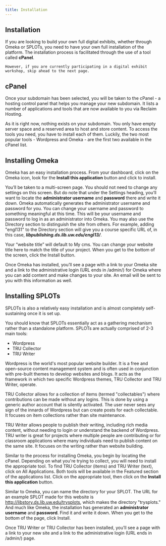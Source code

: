 ```yaml
---
title: Installation
---
```


## Installation

If you are looking to build your own full digital exhibits, whether through Omeka or SPLOTs, you need to have your own full installation of the platform. The installation process is facilitated through the use of a tool called **cPanel**.

```
However, if you are currently participating in a digital exhibit workshop, skip ahead to the next page.
```

## cPanel

Once your subdomain has been selected, you will be taken to the cPanel - a hosting control panel that helps you manage your new subdomain. It lists a number of applications and tools that are now available to you via Reclaim Hosting.

As it is right now, nothing exists on your subdomain. You only have empty server space and a reserved area to host and store content. To access the tools you need, you have to install each of them. Luckily, the two most popular tools - Wordpress and Omeka - are the first two available in the cPanel list.

## Installing Omeka

Omeka has an easy installation process. From your dashboard, click on the Omeka icon, look for the **Install this application** button and click to install.

You’ll be taken to a multi-screen page. You should not need to change any settings on this screen. But do note that under the Settings heading, you’ll want to locate the **administrator username** and **password** there and write it down. Omeka automatically generates the administrator username and password for you. You can change your username and password to something meaningful at this time. This will be your username and password to log in as an administrator into Omeka. You may also use the Directory section to distinguish the site from others. For example, adding "engl131" to the Directory section will give you a course specific URL of, in this case, ***libpublishing.ds.lib.uw.edu/engl13/***.

Your “website title” will default to My cms. You can change your website title here to match the title of your project.
When you get to the bottom of the screen, click the Install button.

Once Omeka has installed, you’ll see a page with a link to your Omeka site and a link to the administrative login (URL ends in /admin/) for Omeka where you can add content and make changes to your site. An email will be sent to you with this information as well.

## Installing SPLOTs

SPLOTs is also a relatively easy installation and is almost completely self-sustaining once it is set up.

You should know that SPLOTs essentially act as a gathering mechanism rather than a standalone platform. SPLOTs are actually comprised of 2-3 main tools:

- Wordpress
- TRU Collector
- TRU Writer

Wordpress is the world's most popular website builder. It is a free and open-source content management system and is often used in conjunction with pre-built themes to develop websites and blogs. It acts as the framework in which two specific Wordpress themes, TRU Collector and TRU Writer, operate.

TRU Collector allows for a collection of items (termed "collectables") where contributions can be made without any logins. This is done by using a generic author account that is silently activated. The user never sees any sign of the innards of Wordpress but can create posts for each collectable. It focuses on item collections rather than site maintenance.

TRU Writer allows people to publish their writing, including rich media content, without needing to login or understand the backend of Wordpress. TRU writer is great for projects where multiple people are contributing or for classroom applications where many individuals need to publish content on the same site. It focuses on the writing rather than website building.

Similar to the process for installing Omeka, you begin by locating the cPanel. Depending on what you're trying to collect, you will need to install the appropriate tool. To find TRU Collector (items) and TRU Writer (text), click on All Applications. Both tools will be available in the Featured section of the applications list. Click on the appropriate tool, then click on the **Install this application** button.

Similar to Omeka, you can name the directory for your SPLOT. The URL for an example SPLOT made for this website is http://libstory.ds.lib.uw.edu/trysplots, which makes the directory "trysplots." And much like Omeka, the installation has generated an **administrator username** and **password**. Find it and write it down. When you get to the bottom of the page, click Install.

Once TRU Writer or TRU Collector has been installed, you’ll see a page with a link to your new site and a link to the administrative login (URL ends in /admin/) page.

